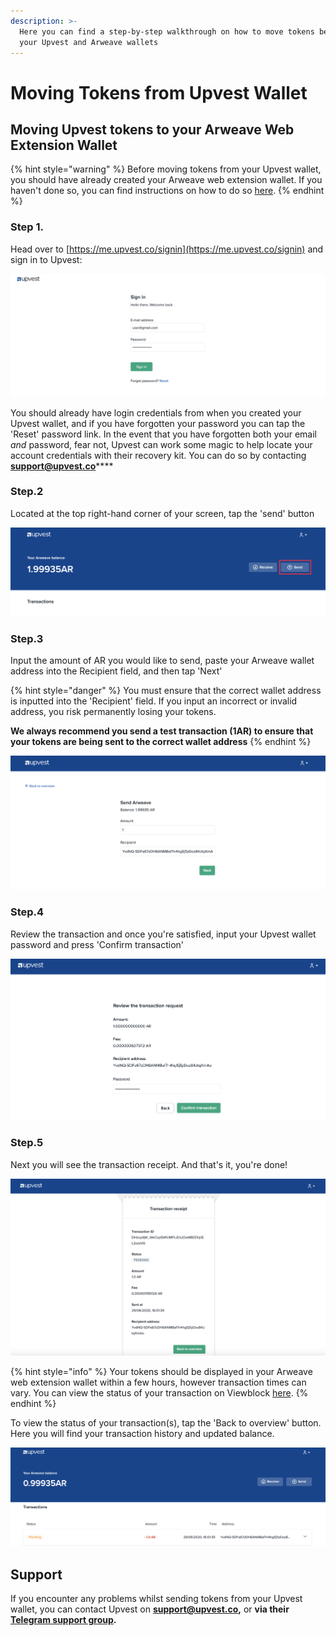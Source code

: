 ```yaml
---
description: >-
  Here you can find a step-by-step walkthrough on how to move tokens between
  your Upvest and Arweave wallets
---
```


# Moving Tokens from Upvest Wallet

## Moving Upvest tokens to your Arweave Web Extension Wallet

{% hint style="warning" %}
Before moving tokens from your Upvest wallet, you should have already created your Arweave web extension wallet. If you haven't done so, you can find instructions on how to do so [here](arweave-web-extension-wallet.md). 
{% endhint %}

### Step 1. 

Head over to [https://me.upvest.co/signin](https://me.upvest.co/signin) and sign in to Upvest:

![](../.gitbook/assets/screenshot-2020-06-29-at-15.45.17.png)

You should already have login credentials from when you created your Upvest wallet, and if you have forgotten your password you can tap the 'Reset' password link. In the event that you have forgotten both your email _and_ password,  fear not, Upvest can work some magic to help locate your account credentials with their recovery kit. You can do so by contacting [**support@upvest.co**](mailto:support@upvest.co)\*\*\*\*

### Step.2

Located at the top right-hand corner of your screen, tap the 'send' button

![](../.gitbook/assets/upvest-1.png)

### Step.3

Input the amount of AR you would like to send, paste your Arweave wallet address into the Recipient field, and then tap 'Next'

{% hint style="danger" %}
You must ensure that the correct wallet address is inputted into the 'Recipient' field. If you input an incorrect or invalid address, you risk permanently losing your tokens. 

**We always recommend you send a test transaction \(1AR\) to ensure that your tokens are being sent to the correct wallet address**
{% endhint %}

![](../.gitbook/assets/screenshot-2020-06-29-at-15.50.29.png)

### Step.4

Review the transaction and once you're satisfied, input your Upvest wallet password and press 'Confirm transaction'

![](../.gitbook/assets/screenshot-2020-06-29-at-15.51.23.png)

### Step.5 

Next you will see the transaction receipt. And that's it, you're done! 

![](../.gitbook/assets/screenshot-2020-06-29-at-16.02.12.png)

{% hint style="info" %}
Your tokens should be displayed in your Arweave web extension wallet within a few hours, however transaction times can vary. You can view the status of your transaction on Viewblock [here](https://viewblock.io/arweave).
{% endhint %}

To view the status of your transaction\(s\), tap the 'Back to overview' button. Here you will find your transaction history and updated balance. 

![](../.gitbook/assets/screenshot-2020-06-29-at-16.06.55.png)

## Support

If you encounter any problems whilst sending tokens from your Upvest wallet, you can contact Upvest on **support@upvest.co,** or **via their** [**Telegram support group**](https://t.me/joinchat/FPkAjlJp2SuQjJzfUe0S_g)**.**

